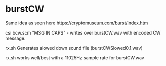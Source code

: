# burstCW

Same idea as seen here https://cryptomuseum.com/burst/index.htm

csi bcw.scm "MSG IN CAPS" - writes over burstCW.wav with encoded CW message.

rx.sh Generates slowed down sound file (burstCWSlowed0.1.wav)




rx.sh works well/best with a 11025Hz sample rate for burstCW.wav
